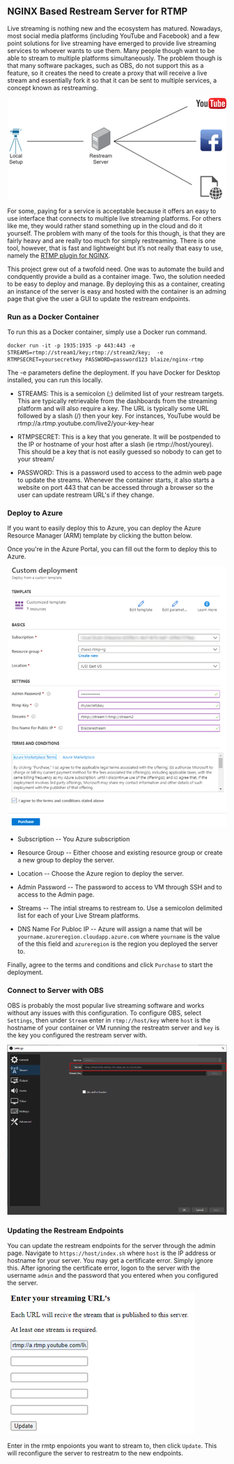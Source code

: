 ## NGINX Based Restream Server for RTMP

Live streaming is nothing new and the ecosystem has matured. Nowadays, most social media platforms (including YouTube and Facebook) and a few point solutions for live streaming have emerged to provide live streaming services to whoever wants to use them. Many people though want to be able to stream to multiple platforms simultaneously. The problem though is that many software packages, such as OBS, do not support this as a feature, so it creates the need to create a proxy that will receive a live stream and essentially fork it so that it can be sent to multiple services, a concept known as restreaming.

![ARM Deployment](images/restream.png)

For some, paying for a service is acceptable because it offers an easy to use interface that connects to multiple live streaming platforms. For others like me, they would rather stand something up in the cloud and do it yourself. The problem with many of the tools for this though, is that they are fairly heavy and are really too much for simply restreaming. There is one tool, however, that is fast and lightweight but it’s not really that easy to use, namely the [RTMP plugin for NGINX](https://www.nginx.com/products/nginx/modules/rtmp-media-streaming/). 

This project grew out of a twofold need. One was to automate the build and condquently provide a build as a container image. Two, the solution needed to be easy to deploy and manage. By deploying this as a container, creating an instance of the server is easy and hosted with the container is an adming page that give the user a GUI to update the restream endpoints. 

### Run as a Docker Container

To run this as a Docker container, simply use a Docker run command.

```
docker run -it -p 1935:1935 -p 443:443 -e STREAMS=rtmp://stream1/key;rtmp://stream2/key;  -e RTMPSECRET=yoursecretkey PASSWORD=password123 blaize/nginx-rtmp
```

The -e parameters define the deployment. If you have Docker for Desktop installed, you can run this locally.

* STREAMS: This is a semicolon (;) delimited list of your restream targets. This are typically retrievable from the dashboards from the streaming platform and will also require a key. The URL is typically some URL followed by a slash (/) then your key. For instances, YouTube would be rtmp://a.rtmp.youtube.com/live2/your-key-hear

* RTMPSECRET: This is a key that you generate. It will be postpended to the IP or hostname of your host after a slash (ie rtmp://host/yourey). This should be a key that is not easily guessed so nobody to can get to your stream/

* PASSWORD: This is a password used to access to the admin web page to update the streams. Whenever the container starts, it also starts a website on port 443 that can be accessed through a browser so the user can update restream URL's if they change.

### Deploy to Azure

If you want to easily deploy this to Azure, you can deploy the Azure Resource Manager (ARM) template by clicking the button below.

Once you're in the Azure Portal, you can fill out the form to deploy this to Azure.

![ARM Deployment](images/azure.png)

* Subscription -- You Azure subscription

* Resource Group -- Either choose and existing resource group or create a new group to deploy the server.

* Location -- Choose the Azure region to deploy the server.

* Admin Password -- The password to access to VM through SSH and to access to the Admin page.

* Streams -- The intial streams to restream to. Use a semicolon delimited list for each of your Live Stream platforms.

* DNS Name For Publoc IP -- Azure will assign a name that will be `yourname.azureregion.cloudapp.azure.com` where `yourname` is the value of the this field and `azureregion` is the region you deployed the server to.

Finally, agree to the terms and conditions and click `Purchase` to start the deployment.

### Connect to Server with OBS

OBS is probably the most popular live streaming software and works without any issues with this configuration. To configure OBS, select `Settings`, then under `Stream` enter in `rtmp://host/key` where `host` is the hostname of your container or VM running the restreatm server and `key` is the key you configured the restream server with.

![OBS configuration](images/obs.png)


### Updating the Restream Endpoints

You can update the restream endpoints for the server through the admin page. Navigate to `https://host/index.sh` where `host` is the IP address or hostname for your server. You may get a certificate error. Simply ignore this. After ignoring the certificate error, logon to the server with the username `admin` and the password that you entered when you configured the server.

![Update endpoints](images/admin.png)

Enter in the rmtp enpoionts you want to stream to, then click `Update`. This will reconfigure the server to restreatm to the new endpoints.
